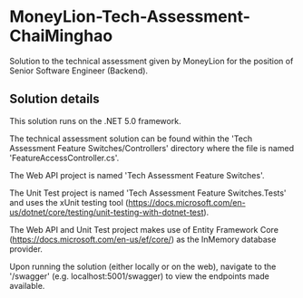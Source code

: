 # MoneyLion-Tech-Assessment-ChaiMinghao
Solution to the technical assessment given by MoneyLion for the position of Senior Software Engineer (Backend).

## Solution details
This solution runs on the .NET 5.0 framework. 

The technical assessment solution can be found within the 'Tech Assessment Feature Switches/Controllers' directory where the file is named 'FeatureAccessController.cs'.

The Web API project is named 'Tech Assessment Feature Switches'. 

The Unit Test project is named 'Tech Assessment Feature Switches.Tests' and uses the xUnit testing tool (https://docs.microsoft.com/en-us/dotnet/core/testing/unit-testing-with-dotnet-test).

The Web API and Unit Test project makes use of Entity Framework Core (https://docs.microsoft.com/en-us/ef/core/) as the InMemory database provider.

Upon running the solution (either locally or on the web), navigate to the '/swagger' (e.g. localhost:5001/swagger) to view the endpoints made available.

